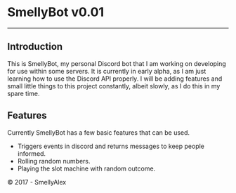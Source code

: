 # SmellyBot v0.01
---
## Introduction
This is SmellyBot, my personal Discord bot that I am working on developing for use within some servers. 
It is currently in early alpha, as I am just learning how to use the Discord API properly. I will be adding features and small little things to this project constantly, albeit slowly, as I do this in my spare time.

## Features
Currently SmellyBot has a few basic features that can be used.
- Triggers events in discord and returns messages to keep people informed.
- Rolling random numbers.
- Playing the slot machine with random outcome.

© 2017 - SmellyAlex